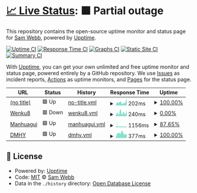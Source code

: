 # [📈 Live Status](https://up.sparvojo.pw): <!--live status--> **🟧 Partial outage**

This repository contains the open-source uptime monitor and status page for [Sam Webb](https://up.sparvojo.pw), powered by [Upptime](https://github.com/upptime/upptime).

[![Uptime CI](https://github.com/http403/uptime_monitor/workflows/Uptime%20CI/badge.svg)](https://github.com/http403/uptime_monitor/actions?query=workflow%3A%22Uptime+CI%22)
[![Response Time CI](https://github.com/http403/uptime_monitor/workflows/Response%20Time%20CI/badge.svg)](https://github.com/http403/uptime_monitor/actions?query=workflow%3A%22Response+Time+CI%22)
[![Graphs CI](https://github.com/http403/uptime_monitor/workflows/Graphs%20CI/badge.svg)](https://github.com/http403/uptime_monitor/actions?query=workflow%3A%22Graphs+CI%22)
[![Static Site CI](https://github.com/http403/uptime_monitor/workflows/Static%20Site%20CI/badge.svg)](https://github.com/http403/uptime_monitor/actions?query=workflow%3A%22Static+Site+CI%22)
[![Summary CI](https://github.com/http403/uptime_monitor/workflows/Summary%20CI/badge.svg)](https://github.com/http403/uptime_monitor/actions?query=workflow%3A%22Summary+CI%22)

With [Upptime](https://upptime.js.org), you can get your own unlimited and free uptime monitor and status page, powered entirely by a GitHub repository. We use [Issues](https://github.com/http403/uptime_monitor/issues) as incident reports, [Actions](https://github.com/http403/uptime_monitor/actions) as uptime monitors, and [Pages](https://up.sparvojo.pw) for the status page.

<!--start: status pages-->
<!-- This summary is generated by Upptime (https://github.com/upptime/upptime) -->
<!-- Do not edit this manually, your changes will be overwritten -->
<!-- prettier-ignore -->
| URL | Status | History | Response Time | Uptime |
| --- | ------ | ------- | ------------- | ------ |
| <img alt="" src="https://icons.duckduckgo.com/ip3/hartmantam.xyz.ico" height="13"> [(no title)](https://hartmantam.xyz) | 🟩 Up | [no-title.yml](https://github.com/http403/uptime_monitor/commits/HEAD/history/no-title.yml) | <details><summary><img alt="Response time graph" src="./graphs/no-title/response-time-week.png" height="20"> 202ms</summary><br><a href="https://up.sparvojo.pw/history/no-title"><img alt="Response time 139" src="https://img.shields.io/endpoint?url=https%3A%2F%2Fraw.githubusercontent.com%2Fhttp403%2Fuptime_monitor%2FHEAD%2Fapi%2Fno-title%2Fresponse-time.json"></a><br><a href="https://up.sparvojo.pw/history/no-title"><img alt="24-hour response time 445" src="https://img.shields.io/endpoint?url=https%3A%2F%2Fraw.githubusercontent.com%2Fhttp403%2Fuptime_monitor%2FHEAD%2Fapi%2Fno-title%2Fresponse-time-day.json"></a><br><a href="https://up.sparvojo.pw/history/no-title"><img alt="7-day response time 202" src="https://img.shields.io/endpoint?url=https%3A%2F%2Fraw.githubusercontent.com%2Fhttp403%2Fuptime_monitor%2FHEAD%2Fapi%2Fno-title%2Fresponse-time-week.json"></a><br><a href="https://up.sparvojo.pw/history/no-title"><img alt="30-day response time 168" src="https://img.shields.io/endpoint?url=https%3A%2F%2Fraw.githubusercontent.com%2Fhttp403%2Fuptime_monitor%2FHEAD%2Fapi%2Fno-title%2Fresponse-time-month.json"></a><br><a href="https://up.sparvojo.pw/history/no-title"><img alt="1-year response time 143" src="https://img.shields.io/endpoint?url=https%3A%2F%2Fraw.githubusercontent.com%2Fhttp403%2Fuptime_monitor%2FHEAD%2Fapi%2Fno-title%2Fresponse-time-year.json"></a></details> | <details><summary><a href="https://up.sparvojo.pw/history/no-title">100.00%</a></summary><a href="https://up.sparvojo.pw/history/no-title"><img alt="All-time uptime 100.00%" src="https://img.shields.io/endpoint?url=https%3A%2F%2Fraw.githubusercontent.com%2Fhttp403%2Fuptime_monitor%2FHEAD%2Fapi%2Fno-title%2Fuptime.json"></a><br><a href="https://up.sparvojo.pw/history/no-title"><img alt="24-hour uptime 100.00%" src="https://img.shields.io/endpoint?url=https%3A%2F%2Fraw.githubusercontent.com%2Fhttp403%2Fuptime_monitor%2FHEAD%2Fapi%2Fno-title%2Fuptime-day.json"></a><br><a href="https://up.sparvojo.pw/history/no-title"><img alt="7-day uptime 100.00%" src="https://img.shields.io/endpoint?url=https%3A%2F%2Fraw.githubusercontent.com%2Fhttp403%2Fuptime_monitor%2FHEAD%2Fapi%2Fno-title%2Fuptime-week.json"></a><br><a href="https://up.sparvojo.pw/history/no-title"><img alt="30-day uptime 100.00%" src="https://img.shields.io/endpoint?url=https%3A%2F%2Fraw.githubusercontent.com%2Fhttp403%2Fuptime_monitor%2FHEAD%2Fapi%2Fno-title%2Fuptime-month.json"></a><br><a href="https://up.sparvojo.pw/history/no-title"><img alt="1-year uptime 100.00%" src="https://img.shields.io/endpoint?url=https%3A%2F%2Fraw.githubusercontent.com%2Fhttp403%2Fuptime_monitor%2FHEAD%2Fapi%2Fno-title%2Fuptime-year.json"></a></details>
| <img alt="" src="https://icons.duckduckgo.com/ip3/www.wenku8.net.ico" height="13"> [Wenku8](https://www.wenku8.net) | 🟥 Down | [wenku8.yml](https://github.com/http403/uptime_monitor/commits/HEAD/history/wenku8.yml) | <details><summary><img alt="Response time graph" src="./graphs/wenku8/response-time-week.png" height="20"> 240ms</summary><br><a href="https://up.sparvojo.pw/history/wenku8"><img alt="Response time 175" src="https://img.shields.io/endpoint?url=https%3A%2F%2Fraw.githubusercontent.com%2Fhttp403%2Fuptime_monitor%2FHEAD%2Fapi%2Fwenku8%2Fresponse-time.json"></a><br><a href="https://up.sparvojo.pw/history/wenku8"><img alt="24-hour response time 400" src="https://img.shields.io/endpoint?url=https%3A%2F%2Fraw.githubusercontent.com%2Fhttp403%2Fuptime_monitor%2FHEAD%2Fapi%2Fwenku8%2Fresponse-time-day.json"></a><br><a href="https://up.sparvojo.pw/history/wenku8"><img alt="7-day response time 240" src="https://img.shields.io/endpoint?url=https%3A%2F%2Fraw.githubusercontent.com%2Fhttp403%2Fuptime_monitor%2FHEAD%2Fapi%2Fwenku8%2Fresponse-time-week.json"></a><br><a href="https://up.sparvojo.pw/history/wenku8"><img alt="30-day response time 185" src="https://img.shields.io/endpoint?url=https%3A%2F%2Fraw.githubusercontent.com%2Fhttp403%2Fuptime_monitor%2FHEAD%2Fapi%2Fwenku8%2Fresponse-time-month.json"></a><br><a href="https://up.sparvojo.pw/history/wenku8"><img alt="1-year response time 189" src="https://img.shields.io/endpoint?url=https%3A%2F%2Fraw.githubusercontent.com%2Fhttp403%2Fuptime_monitor%2FHEAD%2Fapi%2Fwenku8%2Fresponse-time-year.json"></a></details> | <details><summary><a href="https://up.sparvojo.pw/history/wenku8">0.00%</a></summary><a href="https://up.sparvojo.pw/history/wenku8"><img alt="All-time uptime 26.62%" src="https://img.shields.io/endpoint?url=https%3A%2F%2Fraw.githubusercontent.com%2Fhttp403%2Fuptime_monitor%2FHEAD%2Fapi%2Fwenku8%2Fuptime.json"></a><br><a href="https://up.sparvojo.pw/history/wenku8"><img alt="24-hour uptime 0.00%" src="https://img.shields.io/endpoint?url=https%3A%2F%2Fraw.githubusercontent.com%2Fhttp403%2Fuptime_monitor%2FHEAD%2Fapi%2Fwenku8%2Fuptime-day.json"></a><br><a href="https://up.sparvojo.pw/history/wenku8"><img alt="7-day uptime 0.00%" src="https://img.shields.io/endpoint?url=https%3A%2F%2Fraw.githubusercontent.com%2Fhttp403%2Fuptime_monitor%2FHEAD%2Fapi%2Fwenku8%2Fuptime-week.json"></a><br><a href="https://up.sparvojo.pw/history/wenku8"><img alt="30-day uptime 0.00%" src="https://img.shields.io/endpoint?url=https%3A%2F%2Fraw.githubusercontent.com%2Fhttp403%2Fuptime_monitor%2FHEAD%2Fapi%2Fwenku8%2Fuptime-month.json"></a><br><a href="https://up.sparvojo.pw/history/wenku8"><img alt="1-year uptime 0.00%" src="https://img.shields.io/endpoint?url=https%3A%2F%2Fraw.githubusercontent.com%2Fhttp403%2Fuptime_monitor%2FHEAD%2Fapi%2Fwenku8%2Fuptime-year.json"></a></details>
| <img alt="" src="https://icons.duckduckgo.com/ip3/www.manhuagui.com.ico" height="13"> [Manhuagui](https://www.manhuagui.com) | 🟩 Up | [manhuagui.yml](https://github.com/http403/uptime_monitor/commits/HEAD/history/manhuagui.yml) | <details><summary><img alt="Response time graph" src="./graphs/manhuagui/response-time-week.png" height="20"> 1156ms</summary><br><a href="https://up.sparvojo.pw/history/manhuagui"><img alt="Response time 1139" src="https://img.shields.io/endpoint?url=https%3A%2F%2Fraw.githubusercontent.com%2Fhttp403%2Fuptime_monitor%2FHEAD%2Fapi%2Fmanhuagui%2Fresponse-time.json"></a><br><a href="https://up.sparvojo.pw/history/manhuagui"><img alt="24-hour response time 1110" src="https://img.shields.io/endpoint?url=https%3A%2F%2Fraw.githubusercontent.com%2Fhttp403%2Fuptime_monitor%2FHEAD%2Fapi%2Fmanhuagui%2Fresponse-time-day.json"></a><br><a href="https://up.sparvojo.pw/history/manhuagui"><img alt="7-day response time 1156" src="https://img.shields.io/endpoint?url=https%3A%2F%2Fraw.githubusercontent.com%2Fhttp403%2Fuptime_monitor%2FHEAD%2Fapi%2Fmanhuagui%2Fresponse-time-week.json"></a><br><a href="https://up.sparvojo.pw/history/manhuagui"><img alt="30-day response time 1170" src="https://img.shields.io/endpoint?url=https%3A%2F%2Fraw.githubusercontent.com%2Fhttp403%2Fuptime_monitor%2FHEAD%2Fapi%2Fmanhuagui%2Fresponse-time-month.json"></a><br><a href="https://up.sparvojo.pw/history/manhuagui"><img alt="1-year response time 1141" src="https://img.shields.io/endpoint?url=https%3A%2F%2Fraw.githubusercontent.com%2Fhttp403%2Fuptime_monitor%2FHEAD%2Fapi%2Fmanhuagui%2Fresponse-time-year.json"></a></details> | <details><summary><a href="https://up.sparvojo.pw/history/manhuagui">87.65%</a></summary><a href="https://up.sparvojo.pw/history/manhuagui"><img alt="All-time uptime 99.81%" src="https://img.shields.io/endpoint?url=https%3A%2F%2Fraw.githubusercontent.com%2Fhttp403%2Fuptime_monitor%2FHEAD%2Fapi%2Fmanhuagui%2Fuptime.json"></a><br><a href="https://up.sparvojo.pw/history/manhuagui"><img alt="24-hour uptime 87.56%" src="https://img.shields.io/endpoint?url=https%3A%2F%2Fraw.githubusercontent.com%2Fhttp403%2Fuptime_monitor%2FHEAD%2Fapi%2Fmanhuagui%2Fuptime-day.json"></a><br><a href="https://up.sparvojo.pw/history/manhuagui"><img alt="7-day uptime 87.65%" src="https://img.shields.io/endpoint?url=https%3A%2F%2Fraw.githubusercontent.com%2Fhttp403%2Fuptime_monitor%2FHEAD%2Fapi%2Fmanhuagui%2Fuptime-week.json"></a><br><a href="https://up.sparvojo.pw/history/manhuagui"><img alt="30-day uptime 94.27%" src="https://img.shields.io/endpoint?url=https%3A%2F%2Fraw.githubusercontent.com%2Fhttp403%2Fuptime_monitor%2FHEAD%2Fapi%2Fmanhuagui%2Fuptime-month.json"></a><br><a href="https://up.sparvojo.pw/history/manhuagui"><img alt="1-year uptime 99.52%" src="https://img.shields.io/endpoint?url=https%3A%2F%2Fraw.githubusercontent.com%2Fhttp403%2Fuptime_monitor%2FHEAD%2Fapi%2Fmanhuagui%2Fuptime-year.json"></a></details>
| <img alt="" src="https://icons.duckduckgo.com/ip3/share.dmhy.org.ico" height="13"> [DMHY](https://share.dmhy.org) | 🟩 Up | [dmhy.yml](https://github.com/http403/uptime_monitor/commits/HEAD/history/dmhy.yml) | <details><summary><img alt="Response time graph" src="./graphs/dmhy/response-time-week.png" height="20"> 377ms</summary><br><a href="https://up.sparvojo.pw/history/dmhy"><img alt="Response time 1072" src="https://img.shields.io/endpoint?url=https%3A%2F%2Fraw.githubusercontent.com%2Fhttp403%2Fuptime_monitor%2FHEAD%2Fapi%2Fdmhy%2Fresponse-time.json"></a><br><a href="https://up.sparvojo.pw/history/dmhy"><img alt="24-hour response time 328" src="https://img.shields.io/endpoint?url=https%3A%2F%2Fraw.githubusercontent.com%2Fhttp403%2Fuptime_monitor%2FHEAD%2Fapi%2Fdmhy%2Fresponse-time-day.json"></a><br><a href="https://up.sparvojo.pw/history/dmhy"><img alt="7-day response time 377" src="https://img.shields.io/endpoint?url=https%3A%2F%2Fraw.githubusercontent.com%2Fhttp403%2Fuptime_monitor%2FHEAD%2Fapi%2Fdmhy%2Fresponse-time-week.json"></a><br><a href="https://up.sparvojo.pw/history/dmhy"><img alt="30-day response time 522" src="https://img.shields.io/endpoint?url=https%3A%2F%2Fraw.githubusercontent.com%2Fhttp403%2Fuptime_monitor%2FHEAD%2Fapi%2Fdmhy%2Fresponse-time-month.json"></a><br><a href="https://up.sparvojo.pw/history/dmhy"><img alt="1-year response time 1163" src="https://img.shields.io/endpoint?url=https%3A%2F%2Fraw.githubusercontent.com%2Fhttp403%2Fuptime_monitor%2FHEAD%2Fapi%2Fdmhy%2Fresponse-time-year.json"></a></details> | <details><summary><a href="https://up.sparvojo.pw/history/dmhy">100.00%</a></summary><a href="https://up.sparvojo.pw/history/dmhy"><img alt="All-time uptime 99.59%" src="https://img.shields.io/endpoint?url=https%3A%2F%2Fraw.githubusercontent.com%2Fhttp403%2Fuptime_monitor%2FHEAD%2Fapi%2Fdmhy%2Fuptime.json"></a><br><a href="https://up.sparvojo.pw/history/dmhy"><img alt="24-hour uptime 100.00%" src="https://img.shields.io/endpoint?url=https%3A%2F%2Fraw.githubusercontent.com%2Fhttp403%2Fuptime_monitor%2FHEAD%2Fapi%2Fdmhy%2Fuptime-day.json"></a><br><a href="https://up.sparvojo.pw/history/dmhy"><img alt="7-day uptime 100.00%" src="https://img.shields.io/endpoint?url=https%3A%2F%2Fraw.githubusercontent.com%2Fhttp403%2Fuptime_monitor%2FHEAD%2Fapi%2Fdmhy%2Fuptime-week.json"></a><br><a href="https://up.sparvojo.pw/history/dmhy"><img alt="30-day uptime 100.00%" src="https://img.shields.io/endpoint?url=https%3A%2F%2Fraw.githubusercontent.com%2Fhttp403%2Fuptime_monitor%2FHEAD%2Fapi%2Fdmhy%2Fuptime-month.json"></a><br><a href="https://up.sparvojo.pw/history/dmhy"><img alt="1-year uptime 99.52%" src="https://img.shields.io/endpoint?url=https%3A%2F%2Fraw.githubusercontent.com%2Fhttp403%2Fuptime_monitor%2FHEAD%2Fapi%2Fdmhy%2Fuptime-year.json"></a></details>

<!--end: status pages-->

## 📄 License

- Powered by: [Upptime](https://github.com/upptime/upptime)
- Code: [MIT](./LICENSE) © [Sam Webb](https://up.sparvojo.pw)
- Data in the `./history` directory: [Open Database License](https://opendatacommons.org/licenses/odbl/1-0/)
